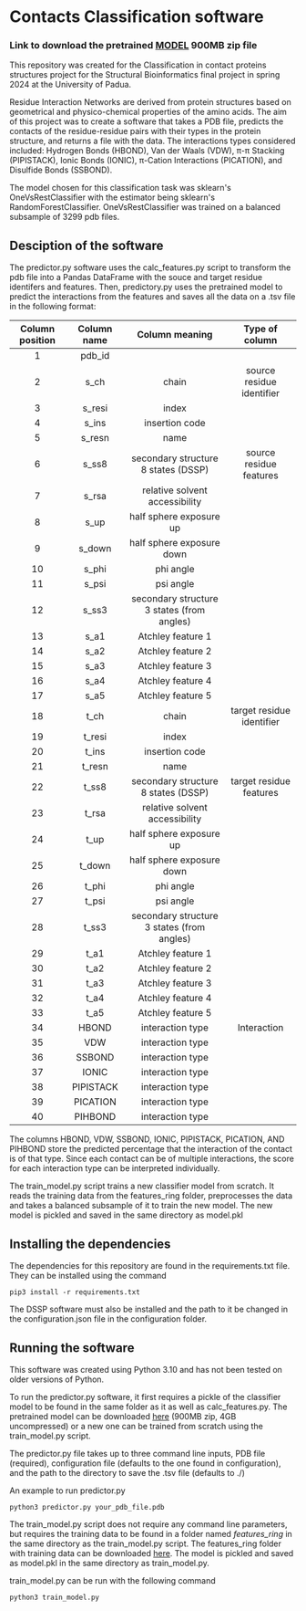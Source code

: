 # Contacts Classification software

### Link to download the pretrained [MODEL](https://drive.google.com/file/d/16TD9RbjN7m8Beiu-6PJDNuNNHj40B18N/view?usp=sharing) 900MB zip file
This repository was created for the Classification in contact proteins structures project for the Structural Bioinformatics final project in spring 2024 at the University of Padua.

Residue Interaction Networks are derived from protein structures based on geometrical and physico-chemical properties of the amino acids. The aim of this project was to create a software that takes a PDB file, predicts the contacts of the residue-residue pairs with their types in the protein structure, and returns a file with the data. The interactions types considered included: Hydrogen Bonds (HBOND), Van der Waals (VDW), π-π Stacking (PIPISTACK), Ionic Bonds (IONIC), π-Cation Interactions (PICATION), and Disulfide Bonds (SSBOND). 

The model chosen for this classification task was sklearn's OneVsRestClassifier with the estimator being sklearn's RandomForestClassifier. OneVsRestClassifier was trained on a balanced subsample of 3299 pdb files. 
## Desciption of the software

The predictor.py software uses the calc_features.py script to transform the pdb file into a Pandas DataFrame with the souce and target residue identifers and features. Then, predictory.py uses the pretrained model to predict the interactions from the features and saves all the data on a .tsv file in the following format:

| Column position | Column name |               Column meaning               |       Type of column      |
|:---------------:|:-----------:|:------------------------------------------:|:-------------------------:|
|        1        |    pdb_id   |                                            |                           |
|        2        |     s_ch    |                    chain                   | source residue identifier |
|        3        |    s_resi   |                    index                   |                           |
|        4        |    s_ins    |               insertion code               |                           |
|        5        |    s_resn   |                    name                    |                           |
|        6        |    s_ss8    |     secondary structure 8 states (DSSP)    |  source residue features  |
|        7        |    s_rsa    |       relative solvent accessibility       |                           |
|        8        |     s_up    |           half sphere exposure up          |                           |
|        9        |    s_down   |          half sphere exposure down         |                           |
|        10       |    s_phi    |                  phi angle                 |                           |
|        11       |    s_psi    |                  psi angle                 |                           |
|        12       |    s_ss3    | secondary structure 3 states (from angles) |                           |
|        13       |     s_a1    |              Atchley feature 1             |                           |
|        14       |     s_a2    |              Atchley feature 2             |                           |
|        15       |     s_a3    |              Atchley feature 3             |                           |
|        16       |     s_a4    |              Atchley feature 4             |                           |
|        17       |     s_a5    |              Atchley feature 5             |                           |
|        18       |     t_ch    |                    chain                   | target residue identifier |
|        19       |    t_resi   |                    index                   |                           |
|        20       |    t_ins    |               insertion code               |                           |
|        21       |    t_resn   |                    name                    |                           |
|        22       |    t_ss8    |     secondary structure 8 states (DSSP)    |  target residue features  |
|        23       |    t_rsa    |       relative solvent accessibility       |                           |
|        24       |     t_up    |           half sphere exposure up          |                           |
|        25       |    t_down   |          half sphere exposure down         |                           |
|        26       |    t_phi    |                  phi angle                 |                           |
|        27       |    t_psi    |                  psi angle                 |                           |
|        28       |    t_ss3    | secondary structure 3 states (from angles) |                           |
|        29       |     t_a1    |              Atchley feature 1             |                           |
|        30       |     t_a2    |              Atchley feature 2             |                           |
|        31       |     t_a3    |              Atchley feature 3             |                           |
|        32       |     t_a4    |              Atchley feature 4             |                           |
|        33       |     t_a5    |              Atchley feature 5             |                           |
|        34       |    HBOND    |              interaction type              |        Interaction        |
|        35       |     VDW     |              interaction type              |                           |
|        36       |    SSBOND   |              interaction type              |                           |
|        37       |     IONIC   |              interaction type              |                           |
|        38       |   PIPISTACK |              interaction type              |                           |
|        39       |   PICATION  |              interaction type              |                           |
|        40       |    PIHBOND  |              interaction type              |                           |

The columns HBOND, VDW, SSBOND, IONIC, PIPISTACK, PICATION, AND PIHBOND store the predicted percentage that the interaction of the contact is of that type. Since each contact can be of multiple interactions, the score for each interaction type can be interpreted individually.

The train_model.py script trains a new classifier model from scratch. It reads the training data from the features_ring folder, preprocesses the data and takes a balanced subsample of it to train the new model. The new model is pickled and saved in the same directory as model.pkl

## Installing the dependencies
The dependencies for this repository are found in the requirements.txt file. They can be installed using the command 

```pip3 install -r requirements.txt```

The DSSP software must also be installed and the path to it be changed in the configuration.json file in the configuration folder.
## Running the software
This software was created using Python 3.10 and has not been tested on older versions of Python.

To run the predictor.py software, it first requires a pickle of the classifier model to be found in the same folder as it as well as calc_features.py. The pretrained model can be downloaded [here](https://drive.google.com/file/d/16TD9RbjN7m8Beiu-6PJDNuNNHj40B18N/view?usp=sharing) (900MB zip, 4GB uncompressed) or a new one can be trained from scratch using the train_model.py script.

The predictor.py file takes up to three command line inputs, PDB file (required), configuration file (defaults to the one found in configuration), and the path to the directory to save the .tsv file (defaults to ./) 

An example to run predictor.py

```
python3 predictor.py your_pdb_file.pdb
```

The train_model.py script does not require any command line parameters, but requires the training data to be found in a folder named *features_ring* in the same directory as the train_model.py script. The features_ring folder with training data can be downloaded [here](https://drive.google.com/file/d/1fuFonB7P-xPZ4hYL8ZGn12EC20thRG2s/view). The model is pickled and saved as model.pkl in the same directory as train_model.py.

train_model.py can be run with the following command

``` 
python3 train_model.py
```
